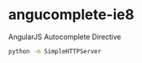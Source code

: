 angucomplete-ie8
============

AngularJS Autocomplete Directive

```bash
python -m SimpleHTTPServer
```
